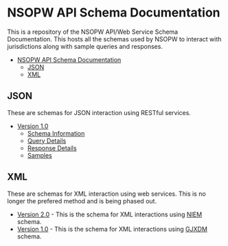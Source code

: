 # NSOPW API Schema Documentation
This is a repository of the NSOPW API/Web Service Schema Documentation. This hosts all the schemas used by NSOPW to interact with jurisdictions along with sample queries and responses.

- [NSOPW API Schema Documentation](#nsopw-api-schema-documentation)
  - [JSON](#json)
  - [XML](#xml)

## JSON
These are schemas for JSON interaction using RESTful services.

- [Version 1.0](json/v1.0/README.md)
  - [Schema Information](json/v1.0/schema/README.md)
  - [Query Details](json/v1.0/QueryDetails.md)
  - [Response Details](json/v1.0/ResponseDetails.md)
  - [Samples](json/v1.0/samples/README.md)

## XML
These are schemas for XML interaction using web services. This is no longer the prefered method and is being phased out.

- [Version 2.0](xml/v2.0/) - This is the schema for XML interactions using [NIEM](https://www.niem.gov/) schema.
- [Version 1.0](xml/v1.0/) - This is the schema for XML interactions using [GJXDM](https://bja.ojp.gov/program/it/national-initiatives/gjxdm) schema. 


